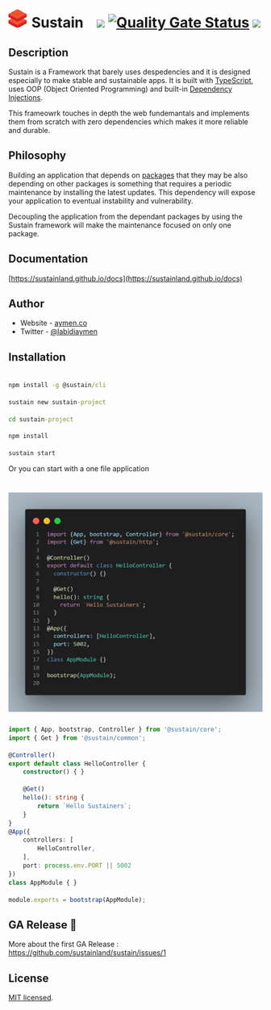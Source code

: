 
# ![](public/logo.png) Sustain &nbsp;&nbsp;  ![](https://github.com/sustainland/sustain/workflows/Sustain%20CI/badge.svg) [![Quality Gate Status](https://sonarcloud.io/api/project_badges/measure?project=labidiaymen_sustain&metric=alert_status)](https://sonarcloud.io/dashboard?id=labidiaymen_sustain) ![](https://codecov.io/gh/sustainland/sustain/branch/master/graph/badge.svg) 




## Description

Sustain is a Framework that barely uses despedencies and it is designed especially to make stable and sustainable apps. It is built with [TypeScript](https://www.typescriptlang.org/), uses OOP (Object Oriented Programming) and built-in [Dependency Injections](https://en.wikipedia.org/wiki/Dependency_injection). 

This frameowrk touches in depth the web fundemantals and implements them from scratch with zero dependencies which makes it more reliable and durable.

## Philosophy

Building an application that depends on [packages](https://www.npmjs.com/) that they may be also depending on other packages is something that requires a periodic maintenance by installing the latest updates. 
This dependency will expose your application to eventual instability and vulnerability. 

Decoupling the application from the dependant packages by using the Sustain framework will make the maintenance focused on only one package.

## Documentation
 [https://sustainland.github.io/docs](https://sustainland.github.io/docs)

## Author

* Website - [aymen.co](https://aymen.co)
* Twitter - [@labidiaymen](https://twitter.com/labidiaymen)

## Installation

```cmd

npm install -g @sustain/cli
 
sustain new sustain-project

cd sustain-project

npm install

sustain start

```

Or you can start with a one file application
# ![](public/quick-start.png) 

```typescript
import { App, bootstrap, Controller } from '@sustain/core';
import { Get } from '@sustain/common';

@Controller()
export default class HelloController {
    constructor() { }

    @Get()
    hello(): string {
        return `Hello Sustainers`;
    }
}
@App({
    controllers: [
        HelloController,
    ],
    port: process.env.PORT || 5002
})
class AppModule { }

module.exports = bootstrap(AppModule);

```

## GA Release 🚀
More about the first GA Release : https://github.com/sustainland/sustain/issues/1

## License

[MIT licensed](LICENSE).
